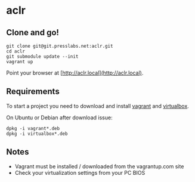 aclr
===

## Clone and go!

    git clone git@git.presslabs.net:aclr.git
    cd aclr
    git submodule update --init
    vagrant up

Point your browser at [http://aclr.local](http://aclr.local).

## Requirements

To start a project you need to download and install
[vagrant](http://www.vagrantup.com/downloads.html) and
[virtualbox](https://www.virtualbox.org/wiki/Downloads).

On Ubuntu or Debian after download issue:

    dpkg -i vagrant*.deb
    dpkg -i virtualbox*.deb

## Notes

 * Vagrant must be installed / downloaded from the vagrantup.com site
 * Check your virtualization settings from your PC BIOS
